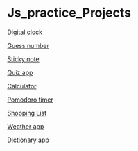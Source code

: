 # Js_practice_Projects

<a href="https://github.com/Mozart-liv/Js_practice_Projects/tree/master/DigitalClock">Digital clock</a>

<a href="https://github.com/Mozart-liv/Js_practice_Projects/tree/master/Guess%20number%20fun%20game">Guess number</a>

<a href="https://github.com/Mozart-liv/Js_practice_Projects/tree/master/Note">Sticky note</a>

<a href="https://github.com/Mozart-liv/Js_practice_Projects/tree/master/Quiz%20app">Quiz app</a>

<a href="https://github.com/Mozart-liv/Js_practice_Projects/tree/master/calculator%20project%20js">Calculator</a>

<a href="https://github.com/Mozart-liv/Js_practice_Projects/tree/master/pomodoro">Pomodoro timer</a>

<a href="https://github.com/Mozart-liv/Js_practice_Projects/tree/master/shopping%20list">Shopping List</a>

<a href="https://github.com/Mozart-liv/Js_practice_Projects/tree/master/weather">Weather app</a>

<a href="https://github.com/Mozart-liv/Js_practice_Projects/tree/master/Dictionary%20App%20in%20JavaScript">Dictionary app</a>

